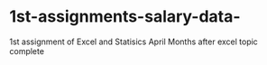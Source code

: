 # 1st-assignments-salary-data-
1st assignment of Excel and Statisics 
April Months 
after excel topic complete 
